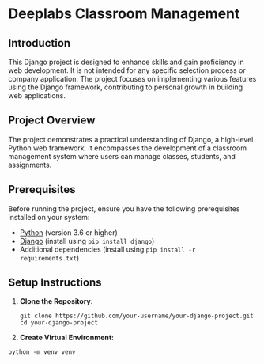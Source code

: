 # Deeplabs Classroom Management

## Introduction

This Django project is designed to enhance skills and gain proficiency in web development. It is not intended for any specific selection process or company application. The project focuses on implementing various features using the Django framework, contributing to personal growth in building web applications.

## Project Overview

The project demonstrates a practical understanding of Django, a high-level Python web framework. It encompasses the development of a classroom management system where users can manage classes, students, and assignments.

## Prerequisites

Before running the project, ensure you have the following prerequisites installed on your system:

- [Python](https://www.python.org/) (version 3.6 or higher)
- [Django](https://www.djangoproject.com/) (install using `pip install django`)
- Additional dependencies (install using `pip install -r requirements.txt`)

## Setup Instructions

1. **Clone the Repository:**
   ```
   git clone https://github.com/your-username/your-django-project.git
   cd your-django-project
   ```
2. **Create Virtual Environment:**
```
python -m venv venv
```
   
